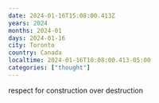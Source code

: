 ```yaml
---
date: 2024-01-16T15:08:00.413Z
years: 2024
months: 2024-01
days: 2024-01-16
city: Toronto
country: Canada
localtime: 2024-01-16T10:08:00.413-05:00
categories: ["thought"]
---
```

respect for construction over destruction
